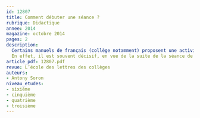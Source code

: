 ```yaml
---
id: 12807
title: Comment débuter une séance ?
rubrique: Didactique
annee: 2014
magazine: octobre 2014
pages: 2
description: 
  Certains manuels de français (collège notamment) proposent une activité de recherche préalable avant la lecture expliquée du texte. Cette recherche est articulée autour de divers objectifs en fonction des textes présentés à la classe : lexical, historique, géographique voire biographique.
  En effet, il est souvent décisif, en vue de la suite de la séance de littérature, que les élèves situent voire concrétisent préalablement le texte « à découvrir ». « Ancrage », « contextualisation » demeurent par là même les maîtres-mots de l’entrée dans la séance...
article_pdf: 12807.pdf
revue: L’école des lettres des collèges
auteurs:
- Antony Soron
niveau_etudes:
- sixième
- cinquième
- quatrième
- troisième
---
```


